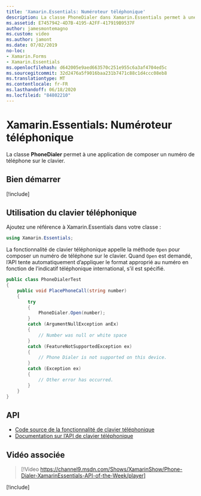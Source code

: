 ```yaml
---
title: 'Xamarin.Essentials: Numéroteur téléphonique'
description: La classe PhoneDialer dans Xamarin.Essentials permet à une application d’ouvrir un numéro de téléphone dans le numéroteur
ms.assetid: E7457942-4D7B-4195-A2FF-417919B9537F
author: jamesmontemagno
ms.custom: video
ms.author: jamont
ms.date: 07/02/2019
no-loc:
- Xamarin.Forms
- Xamarin.Essentials
ms.openlocfilehash: d642005e9aed663570c251e955c6a3af4704ed5c
ms.sourcegitcommit: 32d2476a5f9016baa231b7471c88c1d4ccc08eb8
ms.translationtype: MT
ms.contentlocale: fr-FR
ms.lasthandoff: 06/18/2020
ms.locfileid: "84802210"
---
```

# <a name="xamarinessentials-phone-dialer"></a>Xamarin.Essentials: Numéroteur téléphonique

La classe **PhoneDialer** permet à une application de composer un numéro de téléphone sur le clavier.

## <a name="get-started"></a>Bien démarrer

[!include[](~/essentials/includes/get-started.md)]

## <a name="using-phone-dialer"></a>Utilisation du clavier téléphonique

Ajoutez une référence à Xamarin.Essentials dans votre classe :

```csharp
using Xamarin.Essentials;
```

La fonctionnalité de clavier téléphonique appelle la méthode `Open` pour composer un numéro de téléphone sur le clavier. Quand `Open` est demandé, l’API tente automatiquement d’appliquer le format approprié au numéro en fonction de l’indicatif téléphonique international, s’il est spécifié.

```csharp
public class PhoneDialerTest
{
    public void PlacePhoneCall(string number)
    {
        try
        {
            PhoneDialer.Open(number);
        }
        catch (ArgumentNullException anEx)
        {
            // Number was null or white space
        }
        catch (FeatureNotSupportedException ex)
        {
            // Phone Dialer is not supported on this device.
        }
        catch (Exception ex)
        {
            // Other error has occurred.
        }
    }
}
```

## <a name="api"></a>API

- [Code source de la fonctionnalité de clavier téléphonique](https://github.com/xamarin/Essentials/tree/main/Xamarin.Essentials/PhoneDialer)
- [Documentation sur l’API de clavier téléphonique](xref:Xamarin.Essentials.PhoneDialer)

## <a name="related-video"></a>Vidéo associée

> [!Video https://channel9.msdn.com/Shows/XamarinShow/Phone-Dialer-XamarinEssentials-API-of-the-Week/player]

[!include[](~/essentials/includes/xamarin-show-essentials.md)]

